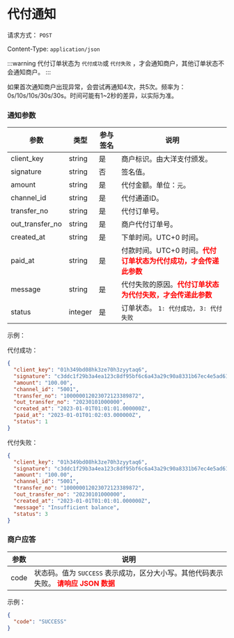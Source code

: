 # 代付通知

请求方式： `POST`

Content-Type: `application/json`

:::warning
代付订单状态为 `代付成功`或 `代付失败` ，才会通知商户，其他订单状态不会通知商户。
:::

如果首次通知商户出现异常，会尝试再通知4次，共5次。频率为：0s/10s/10s/30s/30s。时间可能有1~2秒的差异，以实际为准。

### 通知参数

| 参数              | 类型      | 参与签名 | 说明                                                                    |
|-----------------|---------|------|-----------------------------------------------------------------------|
| client_key      | string  | 是    | 商户标识。由大洋支付颁发。                                                         |
| signature       | string  | 否    | 签名值。                                                                  |
| amount          | string  | 是    | 代付金额。单位：`元`。                                                          |
| channel_id      | string  | 是    | 代付通道ID。                                                               |
| transfer_no     | string  | 是    | 代付订单号。                                                                |
| out_transfer_no | string  | 是    | 商户代付订单号。                                                              |
| created_at      | string  | 是    | 下单时间。UTC+0 时间。                                                        |
| paid_at         | string  | 是    | 付款时间。UTC+0 时间。<span style="color: red">**代付订单状态为代付成功，才会传递此参数**</span> |
| message         | string  | 是    | 代付失败的原因。<span style="color: red">**代付订单状态为代付失败，才会传递此参数**</span>       |
| status          | integer | 是    | 订单状态。 `1: 代付成功, 3: 代付失败`                                              |

示例：

代付成功：

```json
{
  "client_key": "01h349bd08hk3ze70h3zyytaq6",
  "signature": "c3ddc1f29b3a4ea123c8df95bf6c6a43a29c90a8331b67ec4e5ad61fe9cdb3b2",
  "amount": "100.00",
  "channel_id": "5001",
  "transfer_no": "100000012023072123389872",
  "out_transfer_no": "20230101000000",
  "created_at": "2023-01-01T01:01:01.000000Z",
  "paid_at": "2023-01-01T01:02:03.000000Z",
  "status": 1
}
```

代付失败：

```json
{
  "client_key": "01h349bd08hk3ze70h3zyytaq6",
  "signature": "c3ddc1f29b3a4ea123c8df95bf6c6a43a29c90a8331b67ec4e5ad61fe9cdb3b2",
  "amount": "100.00",
  "channel_id": "5001",
  "transfer_no": "100000012023072123389872",
  "out_transfer_no": "20230101000000",
  "created_at": "2023-01-01T01:01:01.000000Z",
  "message": "Insufficient balance",
  "status": 3
}
```

### 商户应答

| 参数   | 说明                                                                                    |
|------|---------------------------------------------------------------------------------------|
| code | 状态码。值为 `SUCCESS` 表示成功，区分大小写。其他代码表示失败。 <span style="color: red">**请响应 JSON 数据**</span> |

示例：

```json
{
  "code": "SUCCESS"
}
```
